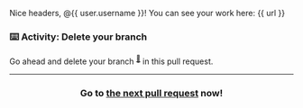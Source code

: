 Nice headers, @{{ user.username }}! You can see your work here: {{ url }}

### :keyboard: Activity: Delete your branch

Go ahead and delete your branch <sup>[:book:](https://help.github.com/articles/github-glossary/#branch)</sup> in this pull request.

<hr>
<h3 align="center">Go to <a href="{{ prUrl }}">the next pull request</a> now!</h3>
